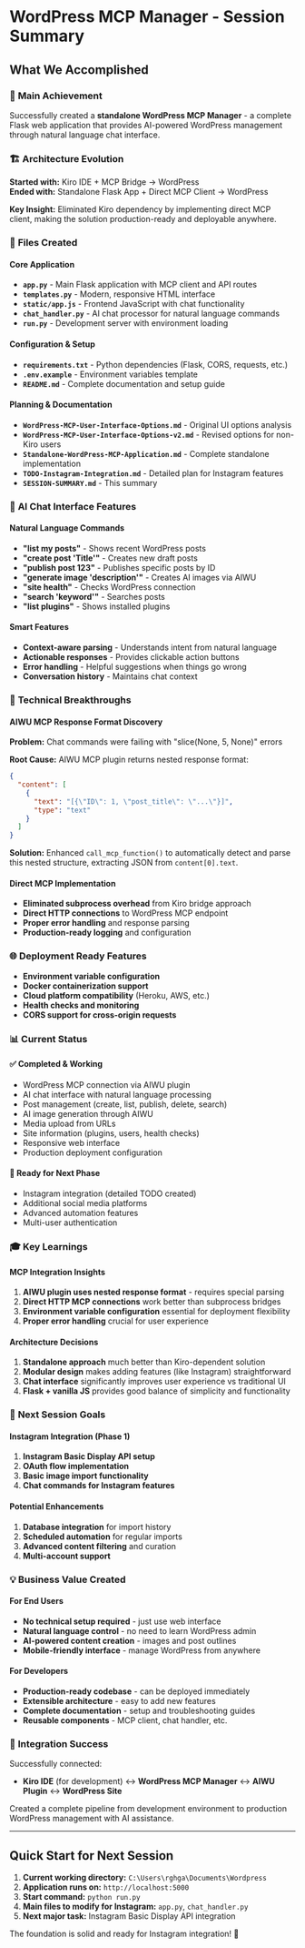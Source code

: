 # WordPress MCP Manager - Session Summary

## What We Accomplished

### 🎯 **Main Achievement**
Successfully created a **standalone WordPress MCP Manager** - a complete Flask web application that provides AI-powered WordPress management through natural language chat interface.

### 🏗️ **Architecture Evolution**
**Started with:** Kiro IDE + MCP Bridge → WordPress  
**Ended with:** Standalone Flask App + Direct MCP Client → WordPress

**Key Insight:** Eliminated Kiro dependency by implementing direct MCP client, making the solution production-ready and deployable anywhere.

### 📁 **Files Created**

#### Core Application
- **`app.py`** - Main Flask application with MCP client and API routes
- **`templates.py`** - Modern, responsive HTML interface
- **`static/app.js`** - Frontend JavaScript with chat functionality
- **`chat_handler.py`** - AI chat processor for natural language commands
- **`run.py`** - Development server with environment loading

#### Configuration & Setup
- **`requirements.txt`** - Python dependencies (Flask, CORS, requests, etc.)
- **`.env.example`** - Environment variables template
- **`README.md`** - Complete documentation and setup guide

#### Planning & Documentation
- **`WordPress-MCP-User-Interface-Options.md`** - Original UI options analysis
- **`WordPress-MCP-User-Interface-Options-v2.md`** - Revised options for non-Kiro users
- **`Standalone-WordPress-MCP-Application.md`** - Complete standalone implementation
- **`TODO-Instagram-Integration.md`** - Detailed plan for Instagram features
- **`SESSION-SUMMARY.md`** - This summary

### 🤖 **AI Chat Interface Features**

#### Natural Language Commands
- **"list my posts"** - Shows recent WordPress posts
- **"create post 'Title'"** - Creates new draft posts
- **"publish post 123"** - Publishes specific posts by ID
- **"generate image 'description'"** - Creates AI images via AIWU
- **"site health"** - Checks WordPress connection
- **"search 'keyword'"** - Searches posts
- **"list plugins"** - Shows installed plugins

#### Smart Features
- **Context-aware parsing** - Understands intent from natural language
- **Actionable responses** - Provides clickable action buttons
- **Error handling** - Helpful suggestions when things go wrong
- **Conversation history** - Maintains chat context

### 🔧 **Technical Breakthroughs**

#### AIWU MCP Response Format Discovery
**Problem:** Chat commands were failing with "slice(None, 5, None)" errors

**Root Cause:** AIWU MCP plugin returns nested response format:
```json
{
  "content": [
    {
      "text": "[{\"ID\": 1, \"post_title\": \"...\"}]",
      "type": "text"
    }
  ]
}
```

**Solution:** Enhanced `call_mcp_function()` to automatically detect and parse this nested structure, extracting JSON from `content[0].text`.

#### Direct MCP Implementation
- **Eliminated subprocess overhead** from Kiro bridge approach
- **Direct HTTP connections** to WordPress MCP endpoint
- **Proper error handling** and response parsing
- **Production-ready logging** and configuration

### 🌐 **Deployment Ready Features**
- **Environment variable configuration**
- **Docker containerization support**
- **Cloud platform compatibility** (Heroku, AWS, etc.)
- **Health checks and monitoring**
- **CORS support for cross-origin requests**

### 📊 **Current Status**

#### ✅ **Completed & Working**
- WordPress MCP connection via AIWU plugin
- AI chat interface with natural language processing
- Post management (create, list, publish, delete, search)
- AI image generation through AIWU
- Media upload from URLs
- Site information (plugins, users, health checks)
- Responsive web interface
- Production deployment configuration

#### 🔄 **Ready for Next Phase**
- Instagram integration (detailed TODO created)
- Additional social media platforms
- Advanced automation features
- Multi-user authentication

### 🎓 **Key Learnings**

#### MCP Integration Insights
1. **AIWU plugin uses nested response format** - requires special parsing
2. **Direct HTTP MCP connections** work better than subprocess bridges
3. **Environment variable configuration** essential for deployment flexibility
4. **Proper error handling** crucial for user experience

#### Architecture Decisions
1. **Standalone approach** much better than Kiro-dependent solution
2. **Modular design** makes adding features (like Instagram) straightforward
3. **Chat interface** significantly improves user experience vs traditional UI
4. **Flask + vanilla JS** provides good balance of simplicity and functionality

### 🚀 **Next Session Goals**

#### Instagram Integration (Phase 1)
1. **Instagram Basic Display API setup**
2. **OAuth flow implementation**
3. **Basic image import functionality**
4. **Chat commands for Instagram features**

#### Potential Enhancements
1. **Database integration** for import history
2. **Scheduled automation** for regular imports
3. **Advanced content filtering** and curation
4. **Multi-account support**

### 💡 **Business Value Created**

#### For End Users
- **No technical setup required** - just use web interface
- **Natural language control** - no need to learn WordPress admin
- **AI-powered content creation** - images and post outlines
- **Mobile-friendly interface** - manage WordPress from anywhere

#### For Developers
- **Production-ready codebase** - can be deployed immediately
- **Extensible architecture** - easy to add new features
- **Complete documentation** - setup and troubleshooting guides
- **Reusable components** - MCP client, chat handler, etc.

### 🔗 **Integration Success**
Successfully connected:
- **Kiro IDE** (for development) ↔ **WordPress MCP Manager** ↔ **AIWU Plugin** ↔ **WordPress Site**

Created a complete pipeline from development environment to production WordPress management with AI assistance.

---

## Quick Start for Next Session

1. **Current working directory:** `C:\Users\rghga\Documents\Wordpress`
2. **Application runs on:** `http://localhost:5000`
3. **Start command:** `python run.py`
4. **Main files to modify for Instagram:** `app.py`, `chat_handler.py`
5. **Next major task:** Instagram Basic Display API integration

The foundation is solid and ready for Instagram integration! 🎉